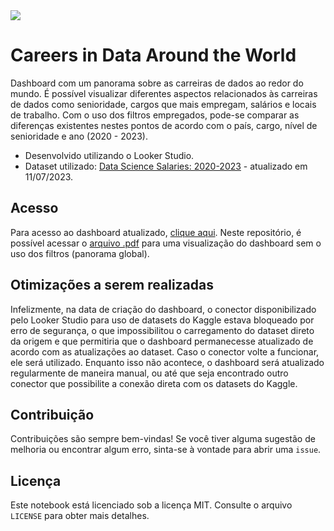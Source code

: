 <img src="https://i.imgur.com/OfKAyS6l.jpg">

# Careers in Data Around the World
Dashboard com um panorama sobre as carreiras de dados ao redor do mundo. É possível visualizar diferentes aspectos relacionados às carreiras de dados como senioridade, cargos que mais empregam, salários e locais de trabalho. Com o uso dos filtros empregados, pode-se comparar as diferenças existentes nestes pontos de acordo com o país, cargo, nível de senioridade e ano (2020 - 2023).

- Desenvolvido utilizando o Looker Studio.
- Dataset utilizado: [Data Science Salaries: 2020-2023](https://www.kaggle.com/datasets/iamsouravbanerjee/data-science-salaries-2023) - atualizado em 11/07/2023.

## Acesso
Para acesso ao dashboard atualizado, [clique aqui](https://lookerstudio.google.com/reporting/f5d91b13-e6da-4604-a4b5-9bbb89bed2cf). Neste repositório, é possível acessar o [arquivo .pdf](https://github.com/silvaniacorreia/Careers-in-Data-Around-the-World/blob/main/Careers_in_Data_Around_the_World.pdf) para uma visualização do dashboard sem o uso dos filtros (panorama global).

## Otimizações a serem realizadas
Infelizmente, na data de criação do dashboard, o conector disponibilizado pelo Looker Studio para uso de datasets do Kaggle estava bloqueado por erro de segurança, o que impossibilitou o carregamento do dataset direto da origem e que permitiria que o dashboard permanecesse atualizado de acordo com as atualizações ao dataset. Caso o conector volte a funcionar, ele será utilizado. Enquanto isso não acontece, o dashboard será atualizado regularmente de maneira manual, ou até que seja encontrado outro conector que possibilite a conexão direta com os datasets do Kaggle.
  
## Contribuição
Contribuições são sempre bem-vindas! Se você tiver alguma sugestão de melhoria ou encontrar algum erro, sinta-se à vontade para abrir uma `issue`.

## Licença
Este notebook está licenciado sob a licença MIT. Consulte o arquivo `LICENSE` para obter mais detalhes.
